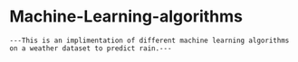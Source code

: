 # Machine-Learning-algorithms

    ---This is an implimentation of different machine learning algorithms on a weather dataset to predict rain.---
    
    
